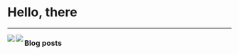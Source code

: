 # Hello, there

---

<a href="https://github.com/anuraghazra/github-readme-stats">
  <img align="left" src="https://github-readme-stats.vercel.app/api/top-langs/?username=jasterixra&layout=compact)](https://github.com/anuraghazra/github-readme-stats" />
</a>
<a href="https://github.com/anuraghazra/convoychat">
  <img align="left" src="https://github-readme-stats.vercel.app/api?username=jasterix&show_icons=true&count_private=true?bg_color=#000000&icon_color=FFFFFF&text_color=000000" />
</a>

### Blog posts

<!-- BLOG-POST-LIST:START -->
<!-- BLOG-POST-LIST:END -->
